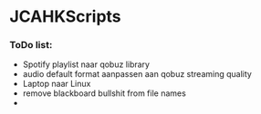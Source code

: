 # JCAHKScripts
### ToDo list:
- Spotify playlist naar qobuz library
- audio default format aanpassen aan qobuz streaming quality
- Laptop naar Linux
- remove blackboard bullshit from file names
- 

